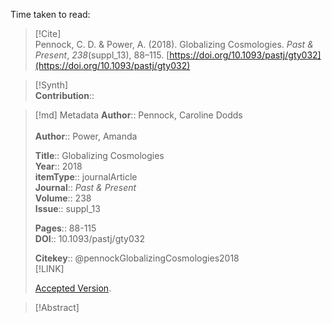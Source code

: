 Time taken to read: 
> [!Cite]  
> Pennock, C. D. & Power, A. (2018). Globalizing Cosmologies. _Past & Present_, _238_(suppl_13), 88–115. [https://doi.org/10.1093/pastj/gty032](https://doi.org/10.1093/pastj/gty032)

> [!Synth]  
>**Contribution**::

>[!md]  Metadata
> **Author**:: Pennock, Caroline Dodds</br>  
> **Author**:: Power, Amanda</br>  
>    
> **Title**:: Globalizing Cosmologies    
> **Year**:: 2018     
>**itemType**:: journalArticle    
>**Journal**:: *Past & Present*    
>**Volume**:: 238    
>**Issue**:: suppl_13     
>    
>    
>     
> **Pages**:: 88-115    
>**DOI**:: 10.1093/pastj/gty032    
>
> 
>    
> **Citekey**:: @pennockGlobalizingCosmologies2018    
> [!LINK]   
>  
>  [Accepted Version](file://C:\Users\julia\Zotero\storage\ZSGFTMCV\Pennock%20and%20Power%20-%202018%20-%20Globalizing%20Cosmologies.pdf).

> [!Abstract]  
>>  
